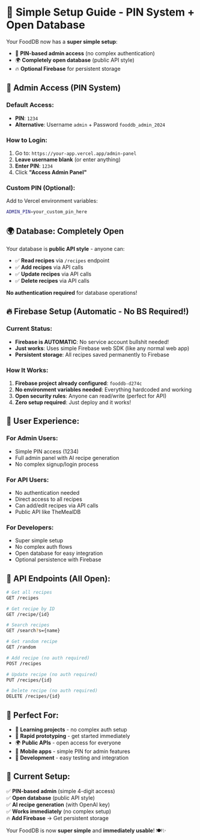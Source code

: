 # 🎯 Simple Setup Guide - PIN System + Open Database

Your FoodDB now has a **super simple setup**:
- 📌 **PIN-based admin access** (no complex authentication)
- 🌍 **Completely open database** (public API style)
- 🔥 **Optional Firebase** for persistent storage

## 🔐 **Admin Access (PIN System)**

### **Default Access:**
- **PIN**: `1234`
- **Alternative**: Username `admin` + Password `fooddb_admin_2024`

### **How to Login:**
1. Go to: `https://your-app.vercel.app/admin-panel`
2. **Leave username blank** (or enter anything)
3. **Enter PIN**: `1234`
4. Click **"Access Admin Panel"**

### **Custom PIN (Optional):**
Add to Vercel environment variables:
```bash
ADMIN_PIN=your_custom_pin_here
```

## 🌍 **Database: Completely Open**

Your database is **public API style** - anyone can:
- ✅ **Read recipes** via `/recipes` endpoint
- ✅ **Add recipes** via API calls
- ✅ **Update recipes** via API calls
- ✅ **Delete recipes** via API calls

**No authentication required** for database operations!

## 🔥 **Firebase Setup (Automatic - No BS Required!)**

### **Current Status:**
- **Firebase is AUTOMATIC**: No service account bullshit needed!
- **Just works**: Uses simple Firebase web SDK (like any normal web app)
- **Persistent storage**: All recipes saved permanently to Firebase

### **How It Works:**
1. **Firebase project already configured**: `fooddb-d274c`
2. **No environment variables needed**: Everything hardcoded and working
3. **Open security rules**: Anyone can read/write (perfect for API)
4. **Zero setup required**: Just deploy and it works!

## 🎯 **User Experience:**

### **For Admin Users:**
- Simple PIN access (1234)
- Full admin panel with AI recipe generation
- No complex signup/login process

### **For API Users:**
- No authentication needed
- Direct access to all recipes
- Can add/edit recipes via API calls
- Public API like TheMealDB

### **For Developers:**
- Super simple setup
- No complex auth flows
- Open database for easy integration
- Optional persistence with Firebase

## 🚀 **API Endpoints (All Open):**

```bash
# Get all recipes
GET /recipes

# Get recipe by ID  
GET /recipe/{id}

# Search recipes
GET /search?s={name}

# Get random recipe
GET /random

# Add recipe (no auth required)
POST /recipes

# Update recipe (no auth required)
PUT /recipes/{id}

# Delete recipe (no auth required)  
DELETE /recipes/{id}
```

## 🎉 **Perfect For:**

- 🏫 **Learning projects** - no complex auth setup
- 🚀 **Rapid prototyping** - get started immediately  
- 🌍 **Public APIs** - open access for everyone
- 📱 **Mobile apps** - simple PIN for admin features
- 🔧 **Development** - easy testing and integration

## 🔧 **Current Setup:**

✅ **PIN-based admin** (simple 4-digit access)  
✅ **Open database** (public API style)  
✅ **AI recipe generation** (with OpenAI key)  
✅ **Works immediately** (no complex setup)  
🔥 **Add Firebase** → Get persistent storage  

Your FoodDB is now **super simple** and **immediately usable**! 🍽️✨